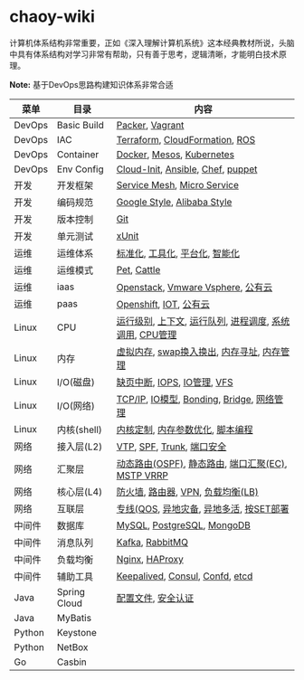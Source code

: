 # chaoy-wiki

计算机体系结构非常重要，正如《深入理解计算机系统》这本经典教材所说，头脑中具有体系结构对学习非常有帮助，只有善于思考，逻辑清晰，才能明白技术原理。

**Note:** 基于DevOps思路构建知识体系非常合适

| 菜单   |      目录      |  内容 |
|----------|---------------|-------|
| DevOps |  Basic Build | [Packer](/wiki/devops/devops.html), [Vagrant](/wiki/devops/devops.html) |
| DevOps |    IAC   |   [Terraform](/wiki/devops/devops.html), [CloudFormation](/wiki/devops/devops.html), [ROS](/wiki/devops/devops.html) |
| DevOps | Container |    [Docker](/wiki/devops/devops.html), [Mesos](/wiki/devops/devops.html), [Kubernetes](/wiki/devops/devops.html) |
| DevOps | Env Config |    [Cloud-Init](/wiki/devops/devops.html), [Ansible](/wiki/devops/devops.html), [Chef](/wiki/devops/devops.html), [puppet](/wiki/devops/devops.html) |
| 开发 |  开发框架 | [Service Mesh](), [Micro Service]() |
| 开发 |  编码规范   |   [Google Style](), [Alibaba Style]() |
| 开发 | 版本控制 |    [Git]() |
| 开发 | 单元测试 |    [xUnit]() |
| 运维 |  运维体系 | [标准化](), [工具化](), [平台化](), [智能化]() |
| 运维 |  运维模式   |   [Pet](), [Cattle]() |
| 运维 | iaas |    [Openstack](), [Vmware Vsphere](), [公有云]() |
| 运维 | paas |    [Openshift](), [IOT](), [公有云]() |
| Linux |  CPU | [运行级别](), [上下文](), [运行队列](), [进程调度](), [系统调用](), [CPU管理]() |
| Linux |  内存   |   [虚拟内存](), [swap换入换出](), [内存寻址](), [内存管理]() |
| Linux | I/O(磁盘) |    [缺页中断](), [IOPS](), [IO管理](), [VFS]() |
| Linux | I/O(网络) |    [TCP/IP](), [IO模型](), [Bonding](), [Bridge](), [网络管理]() |
| Linux | 内核(shell) |    [内核定制](), [内存参数优化](), [脚本编程]() |
| 网络 |  接入层(L2) | [VTP](), [SPF](), [Trunk](), [端口安全]() |
| 网络 |  汇聚层   |   [动态路由(OSPF)](), [静态路由](), [端口汇聚(EC)](), [MSTP VRRP]() |
| 网络 | 核心层(L4) |    [防火墙](), [路由器](), [VPN](), [负载均衡(LB)]() |
| 网络 | 互联层 |    [专线(QOS](), [异地灾备](), [异地多活](), [按SET部署]() |
| 中间件 |  数据库 | [MySQL](), [PostgreSQL](), [MongoDB]() |
| 中间件 |  消息队列   |   [Kafka](), [RabbitMQ]() |
| 中间件 | 负载均衡 |    [Nginx](), [HAProxy]() |
| 中间件 | 辅助工具 |    [Keepalived](), [Consul](), [Confd](), [etcd]() |
| Java |  Spring Cloud   |   [配置文件](), [安全认证]() |
| Java | MyBatis |     |
| Python | Keystone |     |
| Python |  NetBox   |    |
| Go | Casbin |     |